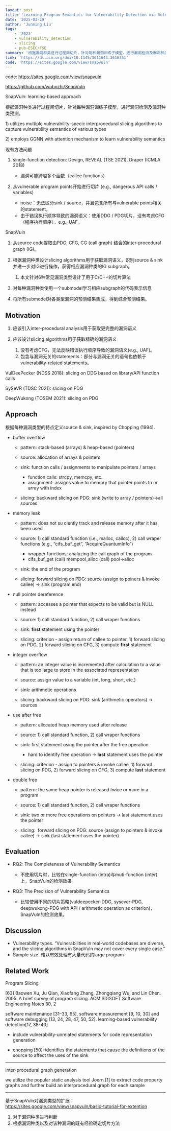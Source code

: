 ```yaml
---
layout: post
title: 'Learning Program Semantics for Vulnerability Detection via Vulnerability-Specific Inter-procedural Slicing'
date: '2025-03-29'
author: 'Junming Liu'
tags:
    - '2023'
    - vulnerability_detection
    - slicing
    - pub-ESEC/FSE
summary: '根据漏洞种类进行过程间切片，针对每种漏洞训练子模型，进行漏洞检测及漏洞种类预测。'
link: 'https://dl.acm.org/doi/10.1145/3611643.3616351'
code: 'https://sites.google.com/view/snapvuln'
---
```

code: <https://sites.google.com/view/snapvuln>

<https://github.com/wubozhi/SnapVuln>

SnapVuln: learning-based approach

根据漏洞种类进行过程间切片，针对每种漏洞训练子模型，进行漏洞检测及漏洞种类预测。

1\) utilizes multiple vulnerability-specic interprocedural slicing algorithms to capture vulnerability semantics of various types

2\) employs GGNN with attention mechanism to learn vulnerability semantics

现有方法问题

1. single-function detection: Devign, REVEAL (TSE 2021), Draper (ICMLA 2018)

    * 漏洞可能跨越多个函数（callee functions）

2. 从vulnerable program points开始进行切片 (e.g., dangerous API calls / variables)

    * noise：无法区分sink / source，并且包含所有与vulnerable points相关的statement。
    * 由于错误执行顺序导致的漏洞语义：使用DDG / PDG切片，没有考虑CFG（程序执行顺序）。e.g., UAF。

SnapVuln

1. 从source code提取由PDG, CFG, CG (call graph) 结合的inter-procedural graph (IG)。

2. 根据漏洞种类设计slicing algorithms用于获取漏洞语义，识别source & sink并进一步对IG进行操作，获得相应漏洞种类的IG subgraph。

    1. 本文针对6种常见漏洞类型设计了用于C/C++的切片算法

3. 对每种漏洞种类使用一个submodel学习相应subgraph的代码表示信息

4. 将所有submodel对各类型漏洞的预测结果集成，得到综合预测结果。

## Motivation

1. 应该引入inter-procedural analysis用于获取更完整的漏洞语义

2. 应该设计slicing algorithms用于获取精确的漏洞语义

    1. 没有考虑CFG，无法反映错误执行顺序导致的漏洞语义(e.g., UAF)。
    2. 包含与漏洞无关的statements：部分与漏洞无关的语句也依赖于vulnerability-related statements。

VulDeePecker (NDSS 2018): slicing on DDG based on library/API function calls

SySeVR (TDSC 2021): slicing on PDG

DeepWukong (TOSEM 2021): slicing on PDG

## Approach

根据每种漏洞类型的特点定义source & sink, inspired by Chopping (1994).

* buffer overflow

  * pattern: stack-based (arrays) & heap-based (pointers)

  * source: allocation of arrays & pointers

  * sink: function calls / assignments to manipulate pointers / arrays

    * function calls: strcpy, memcpy, etc.
    * assignment: assigns value to memory that pointer points to or array with index

  * slicing: backward slicing on PDG: sink (write to array / pointers)->all sources

* memory leak

  * pattern: does not su ciently track and release memory after it has been used

  * source: 1) call standard function (i.e., malloc, calloc), 2) call wraper functions (e.g., “cifs\_buf\_get”, “AcquireQuantumInfo”)

    * wrapper functions: analyzing the call graph of the program
    * cifs\_buf\_get (call) mempool\_alloc (call) pool->alloc

  * sink: the end of the program

  * slicing: forward slicing on PDG: source (assign to poiners & invoke callee) -> sink (program end)

* null pointer dereference

  * pattern: accesses a pointer that expects to be valid but is NULL instead

  * source: 1) call standard function, 2) call wraper functions

  * sink: **first** statement using the pointer

  * slicing: criterion - assign return of callee to pointer, 1) forward slicing on PDG, 2) forward slicing on CFG, 3) compute **first** statement

* integer overflow

  * pattern: an integer value is incremented after calculation to a value that is too large to store in the associated representation

  * source: assign value to a variable (int, long, short, etc.)

  * sink: arithmetic operations

  * slicing: backward slicing on PDG: sink (arithmetic operators) -> sources

* use after free

  * pattern: allocated heap memory used after release

  * source: 1) call standard function, 2) call wraper functions

  * sink: first statement using the pointer after the free operation

    * hard to identify free operation -> **last** statement uses the pointer

  * slicing: criterion - assign to pointers & invoke callee, 1) forward slicing on PDG, 2) forward slicing on CFG, 3) compute **last** statement

* double free

  * pattern: the same heap pointer is released twice or more in a program

  * source: 1) call standard function, 2) call wraper functions

  * sink: two or more free operations on pointers -> last statement uses the pointer

  * slicing:  forward slicing on PDG: source (assign to pointers & invoke callee) -> sink (last statement uses the pointer)

## Evaluation

* RQ2: The Completeness of Vulnerability Semantics

  * 不使用切片时，比较在single-function (intra)与muti-function (inter)上，SnapVuln的检测效果。

* RQ3: The Precision of Vulnerability Semantics

  * 比较使用不同的切片策略(vuldeepecker-DDG, sysever-PDG, deepwukong-PDG with API / arithmetic operation as criterion)，SnapVuln的检测效果。

## Discussion

* Vulnerability types. “Vulnerabilities in real-world codebases are diverse, and the slicing algorithms in SnapVuln may not cover every single case.”
* Sample size. 难以有效处理有大量代码的large program

## Related Work

Program Slicing

[63] Baowen Xu, Ju Qian, Xiaofang Zhang, Zhongqiang Wu, and Lin Chen. 2005. A brief survey of program slicing. ACM SIGSOFT Software Engineering Notes 30, 2

software maintenance [31–33, 65], software measurement [9, 10, 30] and software debugging [13, 24, 28, 47, 50, 52]. learning-based vulnerability detection\[17, 38-40]

* include vulnerability-unrelated statements for code representation generation

* chopping \[50]: identifies the statements that cause the definitions of the source to affect the uses of the sink

***

inter-procedural graph generation

we utilize the popular static analysis tool Joern [1] to extract code property graphs and further build an interprocedural graph for each sample

***

基于SnapVuln对漏洞类型的扩展：<https://sites.google.com/view/snapvuln/basic-tutorial-for-extention>

1. 对于漏洞种类进行判断
2. 根据漏洞种类以及对该种漏洞的既有经验确定切片方法
